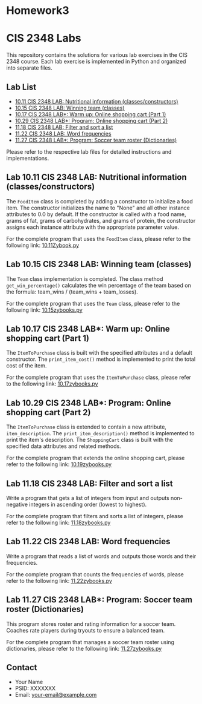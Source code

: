 # Homework3
# CIS 2348 Labs

This repository contains the solutions for various lab exercises in the CIS 2348 course. Each lab exercise is implemented in Python and organized into separate files.

## Lab List

- [10.11 CIS 2348 LAB: Nutritional information (classes/constructors)](#lab-1011-cis-2348-lab-nutritional-information-classesconstructors)
- [10.15 CIS 2348 LAB: Winning team (classes)](#lab-1015-cis-2348-lab-winning-team-classes)
- [10.17 CIS 2348 LAB*: Warm up: Online shopping cart (Part 1)](#lab-1017-cis-2348-lab-warm-up-online-shopping-cart-part-1)
- [10.29 CIS 2348 LAB*: Program: Online shopping cart (Part 2)](#lab-1019-cis-2348-lab-program-online-shopping-cart-part-2)
- [11.18 CIS 2348 LAB: Filter and sort a list](#lab-1118-cis-2348-lab-filter-and-sort-a-list)
- [11.22 CIS 2348 LAB: Word frequencies](#lab-1122-cis-2348-lab-word-frequencies)
- [11.27 CIS 2348 LAB*: Program: Soccer team roster (Dictionaries)](#lab-1127-cis-2348-lab-program-soccer-team-roster-dictionaries)

Please refer to the respective lab files for detailed instructions and implementations.

## Lab 10.11 CIS 2348 LAB: Nutritional information (classes/constructors)

The `FoodItem` class is completed by adding a constructor to initialize a food item. The constructor initializes the name to "None" and all other instance attributes to 0.0 by default. If the constructor is called with a food name, grams of fat, grams of carbohydrates, and grams of protein, the constructor assigns each instance attribute with the appropriate parameter value.

For the complete program that uses the `FoodItem` class, please refer to the following link: [10.11Zybook.py](https://github.com/abhifyy/Homework3/blob/main/10.11Zybook.py)

## Lab 10.15 CIS 2348 LAB: Winning team (classes)

The `Team` class implementation is completed. The class method `get_win_percentage()` calculates the win percentage of the team based on the formula: team_wins / (team_wins + team_losses).

For the complete program that uses the `Team` class, please refer to the following link: [10.15zybooks.py](https://github.com/abhifyy/Homework3/blob/main/10.15zybooks.py)

## Lab 10.17 CIS 2348 LAB*: Warm up: Online shopping cart (Part 1)

The `ItemToPurchase` class is built with the specified attributes and a default constructor. The `print_item_cost()` method is implemented to print the total cost of the item.

For the complete program that uses the `ItemToPurchase` class, please refer to the following link: [10.17zybooks.py](https://github.com/abhifyy/Homework3/blob/main/10.17zybooks.py)

## Lab 10.29 CIS 2348 LAB*: Program: Online shopping cart (Part 2)

The `ItemToPurchase` class is extended to contain a new attribute, `item_description`. The `print_item_description()` method is implemented to print the item's description. The `ShoppingCart` class is built with the specified data attributes and related methods.

For the complete program that extends the online shopping cart, please refer to the following link: [10.19zybooks.py](https://github.com/abhifyy/Homework3/blob/main/10.29zybooks.py)

## Lab 11.18 CIS 2348 LAB: Filter and sort a list

Write a program that gets a list of integers from input and outputs non-negative integers in ascending order (lowest to highest).

For the complete program that filters and sorts a list of integers, please refer to the following link: [11.18zybooks.py](https://github.com/abhifyy/Homework3/blob/main/11.18zybooks.py)

## Lab 11.22 CIS 2348 LAB: Word frequencies

Write a program that reads a list of words and outputs those words and their frequencies.

For the complete program that counts the frequencies of words, please refer to the following link: [11.22zybooks.py](https://github.com/abhifyy/Homework3/blob/main/11.22zybooks.py)

## Lab 11.27 CIS 2348 LAB*: Program: Soccer team roster (Dictionaries)

This program stores roster and rating information for a soccer team. Coaches rate players during tryouts to ensure a balanced team.

For the complete program that manages a soccer team roster using dictionaries, please refer to the following link: [11.27zybooks.py](https://github.com/abhifyy/Homework3/blob/main/11.27zybooks.py)

## Contact

- Your Name
- PSID: XXXXXXX
- Email: your-email@example.com
